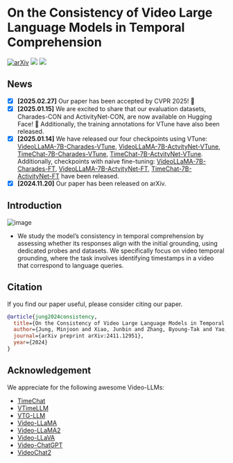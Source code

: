 # On the Consistency of Video Large Language Models in Temporal Comprehension

[![arXiv](https://img.shields.io/badge/arXiv-2411.12951-b31b1b.svg)](https://arxiv.org/abs/2411.12951)
<a href='https://huggingface.co/datasets/mjjung/Consistency-Evaluation-for-Video-LLMs'><img src='https://img.shields.io/badge/%F0%9F%A4%97%20Hugging%20Face-Dataset-blue'></a>
<a href='https://huggingface.co/collections/mjjung/vtune-6785f253479b8563af533ffa'><img src='https://img.shields.io/badge/%F0%9F%A4%97%20Hugging%20Face-Checkpoint-blue'></a>

## News
- [x] **[2025.02.27]** Our paper has been accepted by CVPR 2025! 🎉
- [x] **[2025.01.15]** We are excited to share that our evaluation datasets, Charades-CON and ActivityNet-CON, are now available on Hugging Face! 🎉 Additionally, the training annotations for VTune have also been released. 
- [x] **[2025.01.14]** We have released our four checkpoints using VTune: [VideoLLaMA-7B-Charades-VTune](https://huggingface.co/mjjung/VideoLLaMA-7B-Charades-VTune), [VideoLLaMA-7B-ActvityNet-VTune](https://huggingface.co/mjjung/VideoLLaMA-7B-ActivityNet-VTune), [TimeChat-7B-Charades-VTune](https://huggingface.co/mjjung/TimeChat-7B-Charades-VTune), [TimeChat-7B-ActvityNet-VTune](https://huggingface.co/mjjung/TimeChat-7B-ActivityNet-VTune). Additionally, checkpoints with naive fine-tuning: [VideoLLaMA-7B-Charades-FT](https://huggingface.co/mjjung/VideoLLAMA-7B-Charades-FT), [VideoLLaMA-7B-ActvityNet-FT](https://huggingface.co/mjjung/VideoLLaMA-7B-ActivityNet-FT), [TimeChat-7B-ActivityNet-FT](https://huggingface.co/mjjung/TimeChat-7B-ActivityNet-FT) have been released.
- [x] **[2024.11.20]** Our paper has been released on arXiv.

## Introduction
![image](https://github.com/user-attachments/assets/cc7ba1a6-a7b5-4c87-88b5-471632fabbd1)
- We study the model’s consistency in temporal comprehension by assessing whether its responses align with the initial grounding, using dedicated probes and datasets. We specifically focus on video temporal grounding, where the task involves identifying timestamps in a video that correspond to language queries.

## Citation
If you find our paper useful, please consider citing our paper.
```BibTeX
@article{jung2024consistency,
  title={On the Consistency of Video Large Language Models in Temporal Comprehension},
  author={Jung, Minjoon and Xiao, Junbin and Zhang, Byoung-Tak and Yao, Angela},
  journal={arXiv preprint arXiv:2411.12951},
  year={2024}
}
```
## Acknowledgement
We appreciate for the following awesome Video-LLMs: 
- [TimeChat](https://github.com/RenShuhuai-Andy/TimeChat) 
- [VTimeLLM](https://github.com/huangb23/VTimeLLM)
- [VTG-LLM](https://github.com/gyxxyg/VTG-LLM)
- [Video-LLaMA](https://github.com/DAMO-NLP-SG/Video-LLaMA)
- [Video-LLaMA2](https://github.com/DAMO-NLP-SG/VideoLLaMA2)
- [Video-LLaVA](https://github.com/PKU-YuanGroup/Video-LLaVA)
- [Video-ChatGPT](https://github.com/mbzuai-oryx/Video-ChatGPT)
- [VideoChat2](https://github.com/OpenGVLab/Ask-Anything/tree/main/video_chat2)
